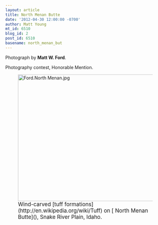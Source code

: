 ```yaml
---
layout: article
title: North Menan Butte
date: '2012-04-30 12:00:00 -0700'
author: Matt Young
mt_id: 6510
blog_id: 2
post_id: 6510
basename: north_menan_but
---
```

Photograph by **Matt W. Ford**.

Photography contest, Honorable Mention.

<figure>
<img src="{{ site.baseurl }}/uploads/2012/Ford.North%20Menan.jpg" alt="Ford.North Menan.jpg" width="600" height="399" />
<figcaption markdown="span">
<big>Wind-carved [tuff formations](http://en.wikipedia.org/wiki/Tuff) on [
North Menan Butte](), Snake River Plain, Idaho.</big>

</figcaption>
</figure>
